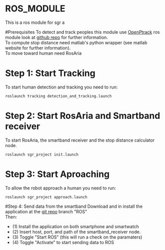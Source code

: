 # ROS_MODULE

This is a ros module for sgr a

#Prerequisites
To detect and track peoples this module use [OpenPtrack](http://openptrack.org/) ros module look at [github repo](https://github.com/OpenPTrack/open_ptrack)
for further information.
<br />
To compute stop distance need matlab's python wrapper (see matlab website for further information).
<br />
To move toward human need RosAria


# Step 1: Start Tracking
To start human detection and tracking you need to run:
~~~
roslaunch tracking detection_and_tracking.launch
~~~

# Step 2: Start RosAria and Smartband receiver
To start RosAria, the smartband receiver and the stop distance calculator node.
~~~
roslaunch sgr_project init.launch
~~~

# Step 3: Start Aproaching
To allow the robot approach a human you need to run:
~~~
roslaunch sgr_project approach.launch
~~~

#Step 4: Send data from the smartband
Download and in install the application at the [git repo](https://github.com/Normanno/WearSensorsApp.git) branch "ROS"
<br /> 
Then: <br />
- (1) Install the application on both smartphone and smartwatch
- (2) Insert host, port, and path of the smartband_receiver node.
- (3) Toggle "Start ROS" (this will run a check on the paramaters) 
- (4) Toggle "Activate" to start sending data to ROS